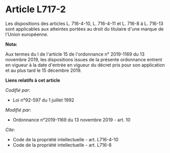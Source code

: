# Article L717-2

Les dispositions des articles L. 716-4-10, L. 716-4-11 et L. 716-8 à L. 716-13 sont applicables aux atteintes portées au
droit du titulaire d'une marque de l'Union européenne.

**Nota:**

Aux termes du I de l'article 15 de l'ordonnance n° 2019-1169 du 13 novembre 2019, les dispositions issues de la présente
ordonnance entrent en vigueur à la date d'entrée en vigueur du décret pris pour son application et au plus tard le 15
décembre 2019.

**Liens relatifs à cet article**

_Codifié par_:

  - Loi n°92-597 du 1 juillet 1992

_Modifié par_:

  - Ordonnance n°2019-1169 du 13 novembre 2019 - art. 10

_Cite_:

  - Code de la propriété intellectuelle - art. L716-4-10
  - Code de la propriété intellectuelle - art. L716-8
